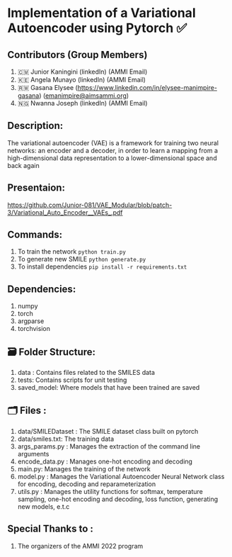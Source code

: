 #  Implementation of a Variational Autoencoder using Pytorch :white_check_mark:

## Contributors (Group Members)
 1) :cameroon: Junior Kaningini (linkedIn) (AMMI Email)
 2) :kenya: Angela Munayo (linkedIn) (AMMI Email)
 3) :rwanda: Gasana Elysee (https://www.linkedin.com/in/elysee-manimpire-gasana) (emanimpire@aimsammi.org)
 4) :nigeria: Nwanna Joseph (linkedIn) (AMMI Email)

## Description:

The variational autoencoder (VAE) is a framework for training two neural networks: an encoder and a decoder, in order to learn a mapping from a high-dimensional data representation to a lower-dimensional space and back again

## Presentaion:
https://github.com/Junior-081/VAE_Modular/blob/patch-3/Variational_Auto_Encoder__VAEs_.pdf

## Commands:
 1) To train the network ```python train.py```
 2) To generate new SMILE ```python generate.py```
 3) To install dependencies ```pip install -r requirements.txt ```

## Dependencies:
 1) numpy
 2) torch
 3) argparse
 4) torchvision

## :card_file_box: Folder Structure:
 1) data : Contains files related to the SMILES data
 2) tests: Contains scripts for unit testing 
 3) saved_model: Where models that have been trained are saved

## :card_index_dividers: Files : 
 1) data/SMILEDataset : The SMILE dataset class built on pytorch
 2) data/smiles.txt: The training data
 3) args_params.py : Manages the extraction of the command line arguments
 4) encode_data.py : Manages one-hot encoding and decoding
 5) main.py: Manages the training of the network
 6) model.py : Manages the Variational Autoencoder Neural Network class for encoding, decoding and reparameterization
 7) utils.py : Manages the utility functions for softmax, temperature sampling, one-hot encoding and decoding, loss function, generating new models, e.t.c

## Special Thanks to :
 1) The organizers of the AMMI 2022 program
